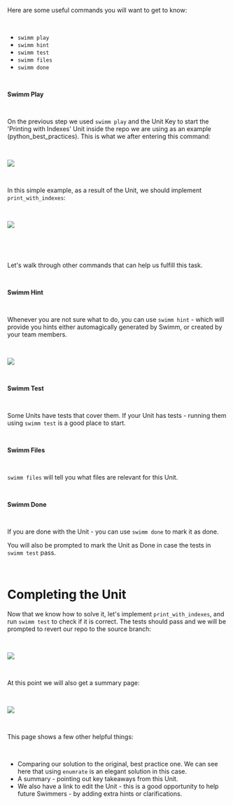 Here are some useful commands you will want to get to know:  


&nbsp;

- `swimm play`
- `swimm hint`
- `swimm test`
- `swimm files`
- `swimm done`


&nbsp;

**Swimm Play**


&nbsp;

On the previous step we used `swimm play` and the Unit Key to start the 'Printing with Indexes' Unit inside the repo we are using as an example (python_best_practices). This is what we after entering this command:



&nbsp;

![](https://github.com/swimmio/public/raw/master/screenshots/swimm_play.png)

 

&nbsp;

In this simple example, as a result of the Unit, we should implement `print_with_indexes`:

&nbsp;

![](https://github.com/swimmio/public/raw/master/screenshots/print_with_indexes.png)

&nbsp;


&nbsp;

Let's walk through other commands that can help us fulfill this task.

&nbsp;


**Swimm Hint**

&nbsp;

Whenever you are not sure what to do, you can use `swimm hint` - which will provide you hints either automagically generated by Swimm, or created by your team members.

&nbsp;

![](https://github.com/swimmio/public/raw/master/screenshots/swimm_hint.png)

&nbsp;

**Swimm Test**

&nbsp;

Some Units have tests that cover them. If your Unit has tests - running them using `swimm test` is a good place to start.

&nbsp;

**Swimm Files**

&nbsp;

`swimm files` will tell you what files are relevant for this Unit.

&nbsp;

**Swimm Done**

&nbsp;

If you are done with the Unit - you can use `swimm done` to mark it as done.


You will also be prompted to mark the Unit as Done in case the tests in `swimm test` pass.


&nbsp;
&nbsp;

# Completing the Unit

Now that we know how to solve it, let's implement `print_with_indexes`, and run `swimm test` to check if it is correct. The tests should pass and we will be prompted to revert our repo to the source branch:

&nbsp;

![](https://github.com/swimmio/public/raw/master/screenshots/swimm_test_success.png)

&nbsp;


At this point we will also get a summary page:

&nbsp;

![](https://github.com/swimmio/public/raw/master/screenshots/summary.png)

&nbsp;

This page shows a few other helpful things:

&nbsp;

* Comparing our solution to the original, best practice one. We can see here that using `enumrate` is an elegant solution in this case.
* A summary - pointing out key takeaways from this Unit.
* We also have a link to edit the Unit - this is a good opportunity to help future Swimmers - by adding extra hints or clarifications.
